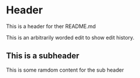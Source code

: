 # Header

This is a header for ther README.md

This is an arbitrarily worded edit to show edit history.


## This is a subheader

This is some ramdom content for the sub header